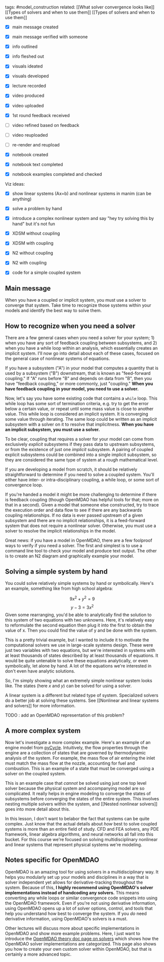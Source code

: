 tags: #model_construction 
related:
[[What solver convergence looks like]]
[[Types of solvers and when to use them]]
[[Types of solvers and when to use them]]

- [x] main message created
- [x] main message verified with someone
- [x] info outlined
- [x] info fleshed out
- [x] visuals ideated
- [x] visuals developed
- [x] lecture recorded
- [x] video produced
- [x] video uploaded
- [x] 1st round feedback received
- [ ] video refined based on feedback
- [ ] video reuploaded
- [ ] re-render and reupload

- [x] notebook created
- [x] notebook text completed
- [x] notebook examples completed and checked

Viz ideas:
- [x] show linear systems (Ax=b) and nonlinear systems in manim (can be anything)
- [x] solve a problem by hand
- [x] introduce a complex nonlinear system and say "hey try solving this by hand" but it's not fun
- [x] XDSM without coupling
- [x] XDSM with coupling
- [x] N2 without coupling
- [x] N2 with coupling
- [x] code for a simple coupled system


## Main message
When you have a coupled or implicit system, you must use a solver to converge that system. Take time to recognize those systems within your models and identify the best way to solve them.

## How to recognize when you need a solver
There are a few general cases when you need a solver for your system; 1) when you have any sort of feedback coupling between subsystems, and 2) when you have a while loop within an analysis, which essentially creates an implicit system. I'll now go into detail about each of these cases, focused on the general case of nonlinear systems of equations.

If you have a subsystem ("A") in your model that computes a quantity that is used by a subsystem ("B") downstream, that is known as "feed-forward coupling." If "A" runs before "B" and depends on data from "B", then you have "feedback coupling," or more commonly, just "coupling." **When you have feedback coupling in your model, you need to use a solver.** 

Now, let's say you have some existing code that contains a `while` loop. This while loop has some sort of termination criteria, e.g. try to get the error below a certain value, or repeat until some mass value is close to another value. This while loop is considered an implicit system. It is converging some value through iterating. The same loop could be written as an implicit subsystem with a solver on it to resolve that implicitness. **When you have an implicit subsystem, you must use a solver.**

To be clear, coupling that requires a solver for your model can come from exclusively *explicit* subsystems if they pass data to upstream subsystems, or from the existence of just one *implicit* subsystem. A pairing of coupled explicit subsystems could be combined into a single implicit subsystem, so they are considered the same type of system at a rough mathematical level.

If you are developing a model from scratch, it should be relatively straightforward to determine if you need to solve a coupled system. You'll either have inter- or intra-disciplinary coupling, a while loop, or some sort of convergence loop.

If you're handed a model it might be more challenging to determine if there is feedback coupling (though OpenMDAO has helpful tools for that; more on that in a second). Given a model that someone else constructed, try to trace the execution order and data flow to see if there are any backwards coupling relationships. If no data is ever passed upstream of a given subsystem and there are no implicit relationships, it is a feed-forward system that does not require a nonlinear solver. Otherwise, you must use a solver to resolve the implicit relationships in the model.

Great news: if you have a model in OpenMDAO, there are a few foolproof ways to verify if you need a solver. The first and simplest is to use a command line tool to check your model and produce text output. The other is to create an N2 diagram and graphically example your model.

## Solving a simple system by hand
You could solve relatively simple systems by hand or symbolically. Here's an example, something like from high school algebra:

$$9x^2 + y^2 = 9$$
$$y-3 =3x^2$$
Given some rearranging, you'd be able to analytically find the solution to this system of two equations with two unknowns. Here, it's relatively easy to reformulate the second equation then plug it into the first to obtain the value of x. Then you could find the value of y and be done with the system.

This is a pretty trivial example, but I wanted to include it to motivate the computational solvers we use in large-scale systems design. These were just two variables with two equations, but we're interested in systems with at least thousands of states described by at least thousands of equations. It would be quite untenable to solve these equations analytically, or even symbolically, let alone by hand. A lot of the equations we're interested in don't even have analytic solutions.

So, I'm simply showing what an extremely simple nonlinear system looks like. The states (here $x$ and $y$) can be solved for using a solver.

A linear system is a different but related type of system. Specialized solvers do a better job at solving these systems. See [[Nonlinear and linear systems and solvers]] for more information.

TODO : add an OpenMDAO representation of this problem?

## A more complex system
Now let's investigate a more complex example. Here's an example of an engine model from [pyCycle](https://github.com/openmdao/pycycle). Intuitively, the flow properties through the engine are a collection of states that are governed by thermodynamic analysis of the system. For example, the mass flow of air entering the inlet must match the mass flow at the nozzle, accounting for fuel and combustion. This is an example of a state that must be converged using a solver on the coupled system.

This is an example case that *cannot* be solved using just one top level solver because the physical system and accompanying model are so complicated. It really helps in engine modeling to converge the states of subsystems before converging the states of the entire system. This involves nesting multiple solvers within the system, and [[Nested nonlinear solvers]] goes into more detail about this.

In this lesson, I don't want to belabor the fact that systems can be quite complex. Just know that the actual details about *how* best to solve coupled systems is more than an entire field of study. CFD and FEA solvers, any PDE framework, linear algebra algorithms, and neural networks all fall into this bucket. For this course we're focused on solving multidisciplinary nonlinear and linear systems that represent physical systems we're modeling.

## Notes specific for OpenMDAO
OpenMDAO is an amazing tool for using solvers in a multidisciplinary way. It helps you modularly set up your models and disciplines in a way that is solver independent yet allows for derivative-tracking throughout the system. Because of this, **I highly recommend using OpenMDAO's solver implementations instead of handcoding any solvers.** This means converting any while loops or similar convergence code snippets into using the OpenMDAO framework. Even if you're not using derivative information, using OpenMDAO opens up a lot of solver options, control, and tools that help you understand how best to converge the system. If you *do* need derivative information, using OpenMDAO's solvers is a must.

Other lectures will discuss more about specific implementations in OpenMDAO and show more example problems. Here, I just want to introduce the [OpenMDAO theory doc page on solvers](https://openmdao.org/newdocs/versions/latest/theory_manual/solver_api.html) which shows how the OpenMDAO solver implementations are categorized. This page also shows you how to create your own custom solver within OpenMDAO, but that is certainly a more advanced topic.